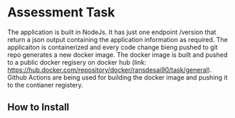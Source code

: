 # Assessment Task
The application is built in NodeJs. It has just one endpoint /version that return a json output containing the application information as required. The applicaiton is containerized and every code change bieng pushed to git repo generates a new docker image. The docker image is built and pushed to a public docker regisery on docker hub (link: https://hub.docker.com/repository/docker/ransdesai90/task/general). Github Actions are being used for building the docker image and pushing it to the contianer registery. 


## How to Install


